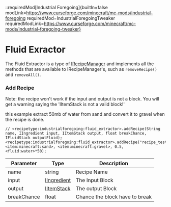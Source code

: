 ::requiredMod[Industrial Foregoing]{builtIn=false modLink=https://www.curseforge.com/minecraft/mc-mods/industrial-foregoing requiredMod=IndustrialForegoingTweaker requiredModLink=https://www.curseforge.com/minecraft/mc-mods/industrial-foregoing-tweaker}

# Fluid Exractor

The Fluid Extractor is a type of [IRecipeManager](/vanilla/api/managers/IRecipeManager) and implements all the methods that are available to IRecipeManager's, such as `removeRecipe()` and `removeAll()`.

### Add Recipe

Note: the recipe won\'t work if the input and output is not a block. You will get a warning saying the 'IItemStack is not a valid block!'

this example extract 50mb of water from sand and convert it to gravel when the recipe is done.

```zenscript
// <recipetype:industrialforegoing:fluid_extractor>.addRecipe(String name, IIngredient input, IItemStack output, float breakChance, IFluidStack outputFluid);
<recipetype:industrialforegoing:fluid_extractor>.addRecipe("recipe_test", <item:minecraft:sand>, <item:minecraft:gravel>, 0.5, <fluid:water>*50);
```

| Parameter | Type | Description |
|-----------|------|-------------|
| name | string | Recipe Name |
| input | [IIngredient](/vanilla/api/items/IIngredient) | The Input Block |
| output | [IItemStack](/vanilla/api/items/IItemStack) | The output Block |
| breakChance | float | Chance the block have to break |